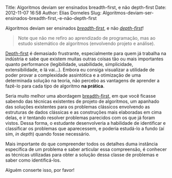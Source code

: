 Title: Algoritmos deviam ser ensinados breadth-first, e não depth-first
Date: 2012-11-07 16:58
Author: Elias Dorneles
Slug: Algoritmos-deviam-ser-ensinados-breadth-first,-e-não-depth-first

Algoritmos deviam ser ensinados 
[*breadth-first*](https://pt.wikipedia.org/wiki/Busca_em_largura "Busca em largura (Breadth-first search), na Wikipedia"),
e não
[*depth-first*](https://pt.wikipedia.org/wiki/Busca_em_profundidade "Busca em profundidade (Depth-first search) na Wikipedia")!  

> Note que não me refiro ao aprendizado de programação, mas ao estudo sistemático de algoritmos (envolvendo projeto e análise).

[Depth-first](https://pt.wikipedia.org/wiki/Busca_em_profundidade "Busca em
profundidade (Depth-first search) na Wikipedia") é demasiado frustrante,
especialmente para quem já trabalha na indústria e sabe que existem muitas
outras coisas tão ou mais importantes quanto performance (legibilidade,
usabilidade, simplicidade, extensibilidade, e lá vai...). Embora eu consiga
visualizar a utilidade de poder provar a complexidade assintótica e a
otimização de uma determinada solução na teoria, não percebo as vantagens de
aprender a fazê-lo para cada tipo de algoritmo **na prática**.

Seria muito melhor uma abordagem
[breadth-first,](https://pt.wikipedia.org/wiki/Busca_em_largura "Busca em
largura (Breadth-first search), na Wikipedia") em que você ficasse sabendo das
técnicas existentes de projeto de algoritmos, um apanhado das soluções
existentes para os problemas clássicos envolvendo as estruturas de dados
clássicas e as construções mais elaboradas em cima delas, e ir tentando
resolver problemas parecidos com os que já foram vistos. Dessa forma, o
estudante desenvolveria a habilidade de identificar e classificar os problemas
que aparecessem, e poderia estudá-lo a fundo (aí sim, *in depth*) quando fosse
necessário.

Mais importante do que compreender todos os detalhes duma instância específica
de um problema e saber articular essa compreensão, é conhecer as técnicas
utilizadas para obter a solução dessa classe de problemas e saber como
identificá-los.

Alguém conserte isso, por favor!
